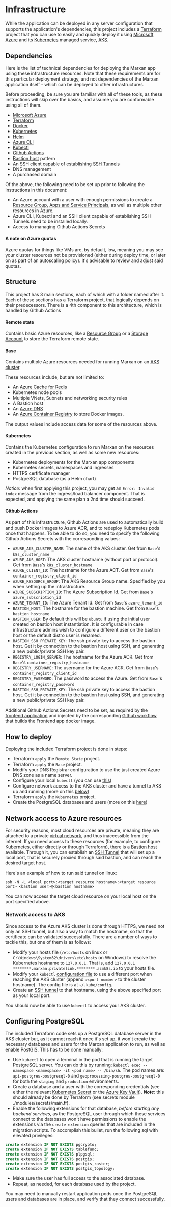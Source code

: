 # Infrastructure

While the application can be deployed in any server configuration that supports the application's
dependencies, this project includes a [Terraform](https://www.terraform.io/) project
that you can use to easily and quickly deploy it using
[Microsoft Azure](https://azure.microsoft.com/en-us/) and its [Kubernetes](https://kubernetes.io/)
managed service, [AKS](https://azure.microsoft.com/en-us/services/kubernetes-service/).

## Dependencies

Here is the list of technical dependencies for deploying the Marxan app using these infrastructure
resources. Note that these requirements are for this particular deployment strategy, and not dependencies
of the Marxan application itself - which can be deployed to other infrastructures.

Before proceeding, be sure you are familiar with all of these tools, as these instructions
will skip over the basics, and assume you are conformable using all of them.

- [Microsoft Azure](https://azure.microsoft.com)
- [Terraform](https://www.terraform.io/)
- [Docker](https://www.docker.com/)
- [Kubernetes](https://kubernetes.io/)
- [Helm](https://helm.sh/)
- [Azure CLI](https://docs.microsoft.com/en-us/cli/azure/install-azure-cli)
- [Kubectl](https://kubernetes.io/docs/tasks/tools/)
- [Github Actions](https://github.com/features/actions)
- [Bastion host](https://en.wikipedia.org/wiki/Bastion_host) pattern
- An SSH client capable of establishing [SSH Tunnels](https://www.ssh.com/academy/ssh/tunneling/example)
- DNS management
- A purchased domain

Of the above, the following need to be set up prior to following the instructions in this document:

- An Azure account with a user with enough permissions to create a
[Resource Group](https://docs.microsoft.com/en-us/azure/azure-resource-manager/management/overview),
[Apps and Service Principals](https://docs.microsoft.com/en-us/azure/active-directory/develop/app-objects-and-service-principals),
as well as multiple other resources in Azure.
- Azure CLI, Kubectl and an SSH client capable of establishing SSH Tunnels need to be installed locally.
- Access to managing Github Actions Secrets

#### A note on Azure quotas

Azure quotas for things like VMs are, by default, low, meaning you may see your cluster resources not be provisioned
(either during deploy time, or later on as part of an autoscaling policy). It's advisable to review and adjust said
quotas.

## Structure

This project has 3 main sections, each of which with a folder named after it. Each of these sections has a
Terraform project, that logically depends on their predecessors. There is a 4th component to this architecture,
which is handled by Github Actions

#### Remote state

Contains basic Azure resources, like a [Resource Group](https://docs.microsoft.com/en-us/azure/azure-resource-manager/management/overview)
or a [Storage Account](https://docs.microsoft.com/en-us/azure/storage/common/storage-account-overview)
to store the Terraform remote state.

#### Base

Contains multiple Azure resources needed for running Marxan on an
[AKS cluster](https://azure.microsoft.com/en-us/services/kubernetes-service/).

These resources include, but are not limited to:
- An [Azure Cache for Redis](https://azure.microsoft.com/en-us/services/cache/)
- Kubernetes node pools
- Multiple VNets, Subnets and networking security rules
- A Bastion host
- An [Azure DNS](https://azure.microsoft.com/en-us/services/dns/)
- An [Azure Container Registry](https://azure.microsoft.com/en-us/services/container-registry/) to store Docker images.

The output values include access data for some of the resources above.

#### Kubernetes

Contains the Kubernetes configuration to run Marxan on the resources created in the previous section, as well as some
new resources:

- Kubernetes deployments for the Marxan app components
- Kubernetes secrets, namespaces and ingresses
- HTTPS certificate manager
- PostgreSQL database (as a Helm chart)

*Notice:* when first applying this project, you may get an `Error: Invalid index` message from the ingress/load balancer
component. That is expected, and applying the same plan a 2nd time should succeed.

#### Github Actions

As part of this infrastructure, Github Actions are used to automatically build and push Docker images to Azure ACR, and
to redeploy Kubernetes pods once that happens. To be able to do so, you need to specify the following Github Actions
Secrets with the corresponding values:

- `AZURE_AKS_CLUSTER_NAME`: The name of the AKS cluster. Get from `Base`'s `k8s_cluster_name`
- `AZURE_AKS_HOST`: The AKS cluster hostname (without port or protocol). Get from `Base`'s `k8s_cluster_hostname`
- `AZURE_CLIENT_ID`: The hostname for the Azure ACT. Get from `Base`'s `container_registry_client_id`
- `AZURE_RESOURCE_GROUP`: The AKS Resource Group name. Specified by you when setting up the infrastructure.
- `AZURE_SUBSCRIPTION_ID`: The Azure Subscription Id. Get from `Base`'s `azure_subscription_id`
- `AZURE_TENANT_ID`: The Azure Tenant Id. Get from `Base`'s `azure_tenant_id`
- `BASTION_HOST`: The hostname for the bastion machine. Get from `Base`'s `bastion_hostname`
- `BASTION_USER`: By default this will be `ubuntu` if using the initial user created on bastion host instantiation. It is configurable in case infrastructure admins wish to configure a different user on the bastion host or the default distro user is renamed.
- `BASTION_SSH_PRIVATE_KEY`: The ssh private key to access the bastion host. Get it by connection to the bastion host using SSH, and generating a new public/private SSH key pair.
- `REGISTRY_LOGIN_SERVER`: The hostname for the Azure ACR. Get from `Base`'s `container_registry_hostname`
- `REGISTRY_USERNAME`: The username for the Azure ACR. Get from `Base`'s `container_registry_client_id`
- `REGISTRY_PASSWORD`: The password to access the Azure. Get from `Base`'s `container_registry_password`
- `BASTION_SSH_PRIVATE_KEY`: The ssh private key to access the bastion host. Get it by connection to the bastion host using SSH, and generating a new public/private SSH key pair.

Additional Github Actions Secrets need to be set, as required by the [frontend application](../app/README.md#env-variables)
and injected by the corresponding [Github workflow](../.github/workflows/publish-marxan-docker-images.yml) that builds
the Frontend app docker image.

## How to deploy

Deploying the included Terraform project is done in steps:
- Terraform `apply` the `Remote State` project.
- Terraform `apply` the `Base` project.
- Modify your DNS Registrar configuration to use the just created Azure DNS zone as a name server.
- Configure your local `kubectl` (you can use [this](https://docs.microsoft.com/en-us/cli/azure/aks?view=azure-cli-latest#az-aks-get-credentials))
- Configure network access to the AKS cluster and have a tunnel to AKS up and running (more on this [below](#network-access-to-azure-resources))
- Terraform `apply` the `Kubernetes` project.
- Create the PostgreSQL databases and users (more on this [here](#configuring-postgresql))

## Network access to Azure resources

For security reasons, most cloud resources are private, meaning they are attached to a private
[virtual network](https://docs.microsoft.com/en-us/azure/virtual-network/virtual-networks-overview),
and thus inaccessible from the internet. If you need access to these resources (for example, to configure
Kubernetes, either directly or through Terraform), there is a [Bastion host](https://en.wikipedia.org/wiki/Bastion_host)
available. Through it, you can establish an [SSH Tunnel](https://www.ssh.com/academy/ssh/tunneling/example)
that will set up a local port, that is securely proxied through said bastion, and can reach the desired target host.

Here's an example of how to run said tunnel on linux:

`ssh -N -L <local port>:<target resource hostname>:<target resource port> <bastion user>@<bastion hostname>`

You can now access the target cloud resource on your local host on the port specified above.


### Network access to AKS

Since access to the Azure AKS cluster is done through HTTPS, we need not only an SSH tunnel, but also a way
to match the hostname, so that the certificate can be validated successfully. There are a number of ways to tackle
this, but one of them is as follows:

- Modify your hosts file (`/etc/hosts` on linux or `C:\Windows\System32\drivers\etc\hosts` on Windows) to resolve the Kubernetes hostname to `127.0.0.1`.
That is, add `127.0.0.1 ********.marxan.privatelink.********.azmk8s.io` to your hosts file.
- Modify your `kubectl` [configuration file](https://kubernetes.io/docs/concepts/configuration/organize-cluster-access-kubeconfig/)
to use a different port when reaching the AKS cluster (append `:<port number>` to the cluster hostname). The config file is at `~/.kube/config`.
- Create an [SSH tunnel](#network-access-to-azure-resources) to that hostname, using the above specified port as
your local port.

You should now be able to use `kubectl` to access your AKS cluster.


## Configuring PostgreSQL

The included Terraform code sets up a PostgreSQL database server in the AKS cluster but, as it cannot reach it once
it's set up, it won't create the necessary databases and users for the Marxan application to run, as well as enable
PostGIS. This has to be done manually:

- Use `kubectl` to open a terminal in the pod that is running the target PostgreSQL server. You can do this by running: `kubectl exec --namespace <namespace> -it <pod name> -- /bin/sh`. The pod names are: `api-postgres-postgresql-0` and `geoprocessing-postgres-postgresql-0` for both the `staging` and `production` environments.
- Create a database and a user with the corresponding credentials (see either the relevant
[Kubernetes Secret](https://kubernetes.io/docs/concepts/configuration/secret/) or
the [Azure Key Vault](https://azure.microsoft.com/en-us/services/key-vault/)).
***Note***: this should already be done by Terraform (see secrets module ./modules/secrets/main.tf).
- Enable the following extensions for that database, _before starting any
  backend services_, as the PostgreSQL user through which these services connect
  to the databases won't have permissions to enable the extensions via the
  `create extension` queries that are included in the migration scripts. To accomplish this bullet, run the following sql with elevated privileges:

```sql
create extension IF NOT EXISTS pgcrypto;
create extension IF NOT EXISTS tablefunc;
create extension IF NOT EXISTS plpgsql;
create extension IF NOT EXISTS postgis;
create extension IF NOT EXISTS postgis_raster;
create extension IF NOT EXISTS postgis_topology;
```

- Make sure the user has full access to the associated database.
- Repeat, as needed, for each database used by the project.

You may need to manually restart application pods once the PostgreSQL users and databases are in place, and verify
that they connect successfully.
